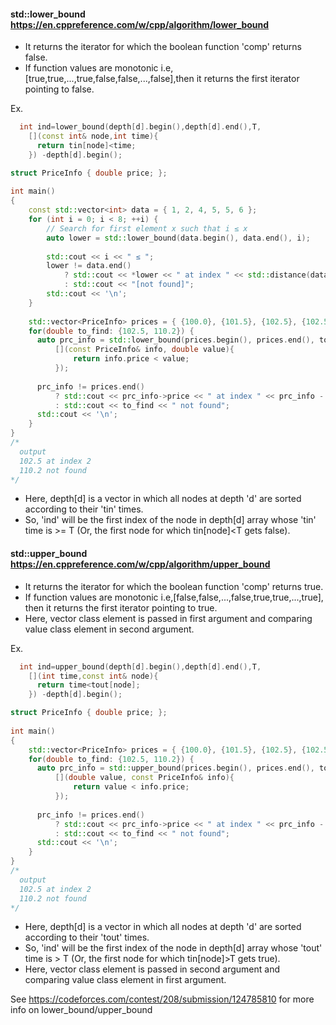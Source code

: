 #### std::lower_bound https://en.cppreference.com/w/cpp/algorithm/lower_bound
  - It returns the iterator for which the boolean function 'comp' returns false.
  - If function values are monotonic i.e,[true,true,...,true,false,false,...,false],then it returns the first iterator pointing to false.

  Ex. 
```cpp
  int ind=lower_bound(depth[d].begin(),depth[d].end(),T,
    [](const int& node,int time){
      return tin[node]<time;
    }) -depth[d].begin();
```
```cpp
struct PriceInfo { double price; };
 
int main()
{
    const std::vector<int> data = { 1, 2, 4, 5, 5, 6 };
    for (int i = 0; i < 8; ++i) {
        // Search for first element x such that i ≤ x
        auto lower = std::lower_bound(data.begin(), data.end(), i);
 
        std::cout << i << " ≤ ";
        lower != data.end()
            ? std::cout << *lower << " at index " << std::distance(data.begin(), lower)
            : std::cout << "[not found]";
        std::cout << '\n';
    }
 
    std::vector<PriceInfo> prices = { {100.0}, {101.5}, {102.5}, {102.5}, {107.3} };
    for(double to_find: {102.5, 110.2}) {
      auto prc_info = std::lower_bound(prices.begin(), prices.end(), to_find,
          [](const PriceInfo& info, double value){
              return info.price < value;
          });
 
      prc_info != prices.end()
          ? std::cout << prc_info->price << " at index " << prc_info - prices.begin()
          : std::cout << to_find << " not found";
      std::cout << '\n';
    }
}
/*
  output
  102.5 at index 2
  110.2 not found
*/
```
  - Here, depth[d] is a vector in which all nodes at depth 'd' are sorted according to their 'tin' times.
  - So, 'ind' will be the first index of the node in depth[d] array whose 'tin' time is >= T (Or, the first node for which tin[node]<T gets false).

#### std::upper_bound https://en.cppreference.com/w/cpp/algorithm/upper_bound
  - It returns the iterator for which the boolean function 'comp' returns true.
  - If function values are monotonic i.e,[false,false,...,false,true,true,...,true], then it returns the first iterator pointing to true.
  - Here, vector class element is passed in first argument and comparing value class element in second argument.

  Ex. 
                                                                                                                                       
  
```cpp                                                                                                                              
  int ind=upper_bound(depth[d].begin(),depth[d].end(),T,
    [](int time,const int& node){
      return time<tout[node];
    }) -depth[d].begin();
```
```cpp
struct PriceInfo { double price; };
 
int main()
{
    std::vector<PriceInfo> prices = { {100.0}, {101.5}, {102.5}, {102.5}, {107.3} };
    for(double to_find: {102.5, 110.2}) {
      auto prc_info = std::upper_bound(prices.begin(), prices.end(), to_find,
          [](double value, const PriceInfo& info){
              return value < info.price;
          });
 
      prc_info != prices.end()
          ? std::cout << prc_info->price << " at index " << prc_info - prices.begin()
          : std::cout << to_find << " not found";
      std::cout << '\n';
    }
}
/*
  output
  102.5 at index 2
  110.2 not found
*/
 ```

  - Here, depth[d] is a vector in which all nodes at depth 'd' are sorted according to their 'tout' times.
  - So, 'ind' will be the first index of the node in depth[d] array whose 'tout' time is > T (Or, the first node for which tin[node]>T gets true).
  - Here, vector class element is passed in second argument and comparing value class element in first argument.

See https://codeforces.com/contest/208/submission/124785810 for more info on lower_bound/upper_bound
